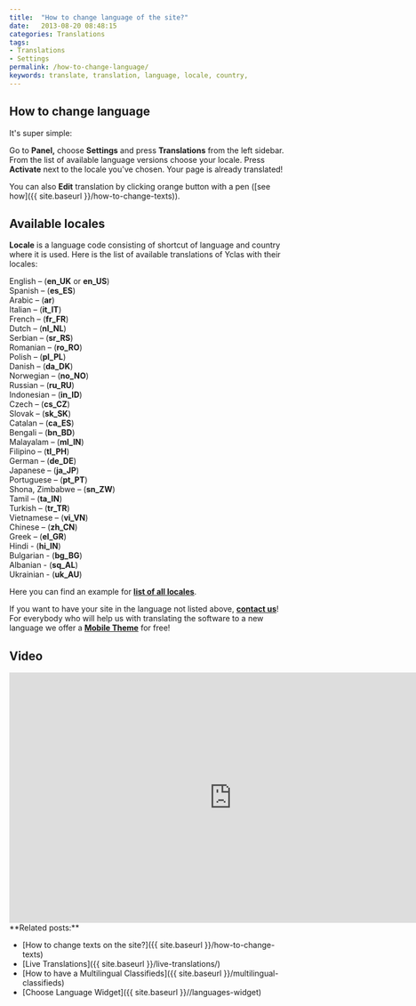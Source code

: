 ```yaml
---
title:  "How to change language of the site?"
date:   2013-08-20 08:48:15
categories: Translations
tags: 
- Translations
- Settings
permalink: /how-to-change-language/
keywords: translate, translation, language, locale, country, 
---
```

## How to change language

It's super simple: 

Go to **Panel,** choose **Settings** and press **Translations** from the left sidebar. From the list of available language versions choose your locale. Press **Activate** next to the locale you've chosen. Your page is already translated!

You can also **Edit** translation by clicking orange button with a pen ([see how]({{ site.baseurl }}/how-to-change-texts)). 

## Available locales

**Locale** is a language code consisting of shortcut of language and country where it is used. Here is the list of available translations of Yclas with their locales: 

English – (**en_UK** or **en_US**) <br>
Spanish – (**es_ES**) <br>
Arabic – (**ar**) <br>
Italian – (**it_IT**) <br>
French – (**fr_FR**) <br>
Dutch – (**nl_NL**) <br>
Serbian – (**sr_RS**) <br>
Romanian – (**ro_RO**) <br>
Polish – (**pl_PL**) <br>
Danish – (**da_DK**) <br>
Norwegian – (**no_NO**) <br>
Russian – (**ru_RU**) <br>
Indonesian – (**in_ID**) <br>
Czech – (**cs_CZ**) <br>
Slovak – (**sk_SK**) <br>
Catalan – (**ca_ES**) <br>
Bengali – (**bn_BD**) <br>
Malayalam – (**ml_IN**) <br>
Filipino – (**tl_PH**) <br>
German – (**de_DE**) <br>
Japanese – (**ja_JP**) <br>
Portuguese – (**pt_PT**) <br>
Shona, Zimbabwe – (**sn_ZW**) <br>
Tamil – (**ta_IN**) <br>
Turkish – (**tr_TR**) <br>
Vietnamese – (**vi_VN**) <br>
Chinese – (**zh_CN**) <br>
Greek – (**el_GR**) <br>
Hindi - (**hi_IN**) <br>
Bulgarian - (**bg_BG**) <br>
Albanian - (**sq_AL**) <br>
Ukrainian - (**uk_AU**) <br>

Here you can find an example for **[list of all locales](http://www.roseindia.net/tutorials/I18N/locales-list.shtml)**. 

If you want to have your site in the language not listed above, **[contact us](https://yclas.com/contact/)**! For everybody who will help us with translating the software to a new language we offer a **[Mobile Theme](https://selfhosted.yclas.com/themes/mobile.html)** for free!

## Video

<iframe width="800" height="450" src="https://www.youtube.com/embed/ivxAgHmvfeg" frameborder="0" allowfullscreen></iframe>

<br>
**Related posts:**

  * [How to change texts on the site?]({{ site.baseurl }}/how-to-change-texts)
  * [Live Translations]({{ site.baseurl }}/live-translations/)
  * [How to have a Multilingual Classifieds]({{ site.baseurl }}/multilingual-classifieds)
  * [Choose Language Widget]({{ site.baseurl }}//languages-widget)
